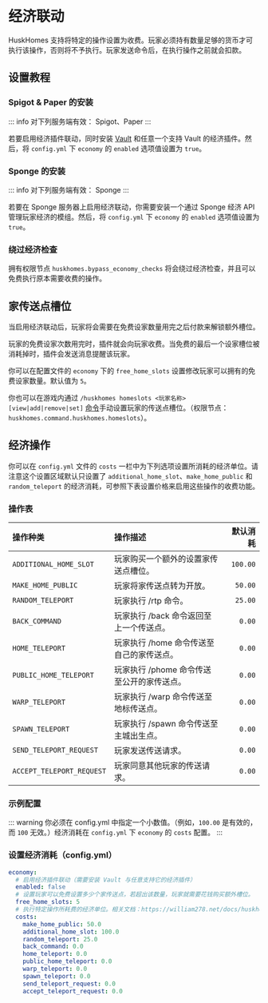 # 经济联动
HuskHomes 支持将特定的操作设置为收费。玩家必须持有数量足够的货币才可执行该操作，否则将不予执行。玩家发送命令后，在执行操作之前就会扣款。

## 设置教程

### Spigot & Paper 的安装

::: info 对下列服务端有效：
Spigot、Paper
:::

若要启用经济插件联动，同时安装 [Vault](https://www.spigotmc.org/resources/vault.34315/) 和任意一个支持 Vault 的经济插件。然后，将 `config.yml` 下 `economy` 的 `enabled` 选项值设置为 `true`。

### Sponge 的安装

::: info 对下列服务端有效：
Sponge
:::

若要在 Sponge 服务器上启用经济联动，你需要安装一个通过 Sponge 经济 API 管理玩家经济的模组。然后，将 `config.yml` 下 `economy` 的 `enabled` 选项值设置为 `true`。

### 绕过经济检查

拥有权限节点 `huskhomes.bypass_economy_checks` 将会绕过经济检查，并且可以免费执行原本需要收费的操作。

## 家传送点槽位

当启用经济联动后，玩家将会需要在免费设家数量用完之后付款来解锁额外槽位。

玩家的免费设家次数用完时，插件就会向玩家收费。当免费的最后一个设家槽位被消耗掉时，插件会发送消息提醒该玩家。

你可以在配置文件的 `economy` 下的 `free_home_slots` 设置修改玩家可以拥有的免费设家数量。默认值为 `5`。

你也可以在游戏内通过 `/huskhomes homeslots <玩家名称> [view|add|remove|set]` [命令](features.commands.md)手动设置玩家的传送点槽位。（权限节点：`huskhomes.command.huskhomes.homeslots`）。

## 经济操作

你可以在 `config.yml` 文件的 `costs` 一栏中为下列选项设置所消耗的经济单位。请注意这个设置区域默认只设置了 `additional_home_slot`、`make_home_public` 和 `random_teleport` 的经济消耗，可参照下表设置价格来启用这些操作的收费功能。

### 操作表

|操作种类|操作描述|默认消耗|
|:---|:---|---:|
| `ADDITIONAL_HOME_SLOT`    | 玩家购买一个额外的设置家传送点槽位。       |     `100.00` |
| `MAKE_HOME_PUBLIC`        | 玩家将家传送点转为开放。                  |      `50.00` |
| `RANDOM_TELEPORT`         | 玩家执行 /rtp 命令。                     |      `25.00` |
| `BACK_COMMAND`            | 玩家执行 /back 命令返回至上一个传送点。    |       `0.00` |
| `HOME_TELEPORT`           | 玩家执行 /home 命令传送至自己的家传送点。  |       `0.00` |
| `PUBLIC_HOME_TELEPORT`    | 玩家执行 /phome 命令传送至公开的家传送点。 |       `0.00` |
| `WARP_TELEPORT`           | 玩家执行 /warp 命令传送至地标传送点。     |       `0.00` |
| `SPAWN_TELEPORT`          | 玩家执行 /spawn 命令传送至主城出生点。    |       `0.00` |
| `SEND_TELEPORT_REQUEST`   | 玩家发送传送请求。                       |       `0.00` |
| `ACCEPT_TELEPORT_REQUEST` | 玩家同意其他玩家的传送请求。              |       `0.00` |

### 示例配置

::: warning
你必须在 config.yml 中指定一个小数值。（例如，`100.00` 是有效的，而 `100` 无效。）经济消耗在 `config.yml` 下 `economy` 的 `costs` 配置。
:::

### 设置经济消耗（config.yml）

```YAML
economy:
  # 启用经济插件联动（需要安装 Vault 与任意支持它的经济插件）
  enabled: false
  # 设置玩家可以免费设置多少个家传送点，若超出该数量，玩家就需要花钱购买额外槽位。
  free_home_slots: 5
  # 执行特定操作所耗费的经济单位。相关文档：https://william278.net/docs/huskhomes/economy-hook/
  costs:
    make_home_public: 50.0
    additional_home_slot: 100.0
    random_teleport: 25.0
    back_command: 0.0
    home_teleport: 0.0
    public_home_teleport: 0.0
    warp_teleport: 0.0
    spawn_teleport: 0.0
    send_teleport_request: 0.0
    accept_teleport_request: 0.0
```